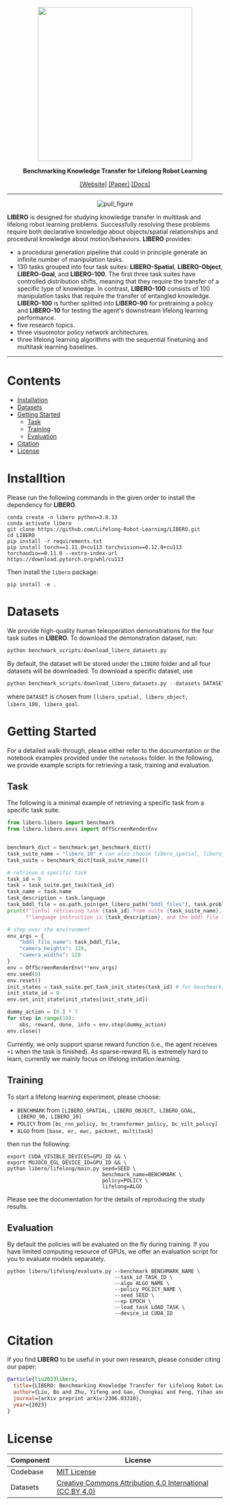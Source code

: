 <div align="center">
<img src="https://github.com/Lifelong-Robot-Learning/LIBERO/blob/master/images/libero_logo.png" width="360">

**Benchmarking Knowledge Transfer for Lifelong Robot Learning**

[[Website]](https://libero-project.github.io)
[[Paper]](https://arxiv.org/pdf/2306.03310.pdf)
[[Docs]](https://lifelong-robot-learning.github.io/LIBERO/)
______________________________________________________________________
![pull_figure](https://github.com/Lifelong-Robot-Learning/LIBERO/blob/master/images//fig1.png)
</div>

**LIBERO** is designed for studying knowledge transfer in multitask and lifelong robot learning problems. Successfully resolving these problems require both declarative knowledge about objects/spatial relationships and procedural knowledge about motion/behaviors. **LIBERO** provides:
- a procedural generation pipeline that could in principle generate an infinite number of manipulation tasks.
- 130 tasks grouped into four task suites: **LIBERO-Spatial**, **LIBERO-Object**, **LIBERO-Goal**, and **LIBERO-100**. The first three task suites have controlled distribution shifts, meaning that they require the transfer of a specific type of knowledge. In contrast, **LIBERO-100** consists of 100 manipulation tasks that require the transfer of entangled knowledge. **LIBERO-100** is further splitted into **LIBERO-90** for pretraining a policy and **LIBERO-10** for testing the agent's downstream lifelong learning performance.
- five research topics.
- three visuomotor policy network architectures.
- three lifelong learning algorithms with the sequential finetuning and multitask learning baselines.

---


# Contents

- [Installation](#Installation)
- [Datasets](#Dataset)
- [Getting Started](#Getting-Started)
  - [Task](#Task)
  - [Training](#Training)
  - [Evaluation](#Evaluation)
- [Citation](#Citation)
- [License](#License)


# Installtion
Please run the following commands in the given order to install the dependency for **LIBERO**.
```
conda create -n libero python=3.8.13
conda activate libero
git clone https://github.com/Lifelong-Robot-Learning/LIBERO.git
cd LIBERO
pip install -r requirements.txt
pip install torch==1.11.0+cu113 torchvision==0.12.0+cu113 torchaudio==0.11.0 --extra-index-url https://download.pytorch.org/whl/cu113
```

Then install the `libero` package:
```
pip install -e .
```

# Datasets
We provide high-quality human teleoperation demonstrations for the four task suites in **LIBERO**. To download the demonstration dataset, run:
```python
python benchmark_scripts/download_libero_datasets.py
```
By default, the dataset will be stored under the ```LIBERO``` folder and all four datasets will be downloaded. To download a specific dataset, use
```python
python benchmark_scripts/download_libero_datasets.py --datasets DATASET
```
where ```DATASET``` is chosen from `[libero_spatial, libero_object, libero_100, libero_goal`.


# Getting Started

For a detailed walk-through, please either refer to the documentation or the notebook examples provided under the `notebooks` folder. In the following, we provide example scripts for retrieving a task, training and evaluation.

## Task

The following is a minimal example of retrieving a specific task from a specific task suite.
```python
from libero.libero import benchmark
from libero.libero.envs import OffScreenRenderEnv


benchmark_dict = benchmark.get_benchmark_dict()
task_suite_name = "libero_10" # can also choose libero_spatial, libero_object, etc.
task_suite = benchmark_dict[task_suite_name]()

# retrieve a specific task
task_id = 0
task = task_suite.get_task(task_id)
task_name = task.name
task_description = task.language
task_bddl_file = os.path.join(get_libero_path("bddl_files"), task.problem_folder, task.bddl_file)
print(f"[info] retrieving task {task_id} from suite {task_suite_name}, the " + \
      f"language instruction is {task_description}, and the bddl file is {task_bddl_file}")

# step over the environment
env_args = {
    "bddl_file_name": task_bddl_file,
    "camera_heights": 128,
    "camera_widths": 128
}
env = OffScreenRenderEnv(**env_args)
env.seed(0)
env.reset()
init_states = task_suite.get_task_init_states(task_id) # for benchmarking purpose, we fix the a set of initial states
init_state_id = 0
env.set_init_state(init_states[init_state_id])

dummy_action = [0.] * 7
for step in range(10):
    obs, reward, done, info = env.step(dummy_action)
env.close()
```
Currently, we only support sparse reward function (i.e., the agent receives `+1` when the task is finished). As sparse-reward RL is extremely hard to learn, currently we mainly focus on lifelong imitation learning.

## Training
To start a lifelong learning experiment, please choose:
- `BENCHMARK` from `[LIBERO_SPATIAL, LIBERO_OBJECT, LIBERO_GOAL, LIBERO_90, LIBERO_10]`
- `POLICY` from `[bc_rnn_policy, bc_transformer_policy, bc_vilt_policy]`
- `ALGO` from `[base, er, ewc, packnet, multitask]`

then run the following:

```shell
export CUDA_VISIBLE_DEVICES=GPU_ID && \
export MUJOCO_EGL_DEVICE_ID=GPU_ID && \
python libero/lifelong/main.py seed=SEED \
                               benchmark_name=BENCHMARK \
                               policy=POLICY \
                               lifelong=ALGO
```
Please see the documentation for the details of reproducing the study results.

## Evaluation

By default the policies will be evaluated on the fly during training. If you have limited computing resource of GPUs, we offer an evaluation script for you to evaluate models separately.

```shell
python libero/lifelong/evaluate.py --benchmark BENCHMARK_NAME \
                                   --task_id TASK_ID \ 
                                   --algo ALGO_NAME \
                                   --policy POLICY_NAME \
                                   --seed SEED \
                                   --ep EPOCH \
                                   --load_task LOAD_TASK \
                                   --device_id CUDA_ID
```

# Citation
If you find **LIBERO** to be useful in your own research, please consider citing our paper:

```bibtex
@article{liu2023libero,
  title={LIBERO: Benchmarking Knowledge Transfer for Lifelong Robot Learning},
  author={Liu, Bo and Zhu, Yifeng and Gao, Chongkai and Feng, Yihao and Liu, Qiang and Zhu, Yuke and Stone, Peter},
  journal={arXiv preprint arXiv:2306.03310},
  year={2023}
}
```

# License
| Component        | License                                                                                                                             |
|------------------|-------------------------------------------------------------------------------------------------------------------------------------|
| Codebase         | [MIT License](LICENSE)                                                                                                                      |
| Datasets         | [Creative Commons Attribution 4.0 International (CC BY 4.0)](https://creativecommons.org/licenses/by/4.0/legalcode)                 |

